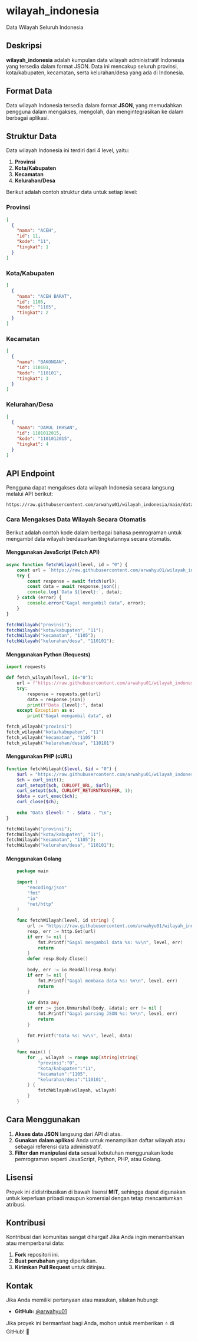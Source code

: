 # wilayah_indonesia

Data Wilayah Seluruh Indonesia

## Deskripsi

**wilayah_indonesia** adalah kumpulan data wilayah administratif Indonesia yang tersedia dalam format JSON. Data ini mencakup seluruh provinsi, kota/kabupaten, kecamatan, serta kelurahan/desa yang ada di Indonesia.

## Format Data

Data wilayah Indonesia tersedia dalam format **JSON**, yang memudahkan pengguna dalam mengakses, mengolah, dan mengintegrasikan ke dalam berbagai aplikasi.

## Struktur Data

Data wilayah Indonesia ini terdiri dari 4 level, yaitu:

1. **Provinsi**
2. **Kota/Kabupaten**
3. **Kecamatan**
4. **Kelurahan/Desa**

Berikut adalah contoh struktur data untuk setiap level:

### Provinsi

```json
[
  {
    "nama": "ACEH",
    "id": 11,
    "kode": "11",
    "tingkat": 1
  }
]
```

### Kota/Kabupaten

```json
[
  {
    "nama": "ACEH BARAT",
    "id": 1105,
    "kode": "1105",
    "tingkat": 2
  }
]
```

### Kecamatan

```json
[
  {
    "nama": "BAKONGAN",
    "id": 110101,
    "kode": "110101",
    "tingkat": 3
  }
]
```

### Kelurahan/Desa

```json
[
  {
    "nama": "DARUL IKHSAN",
    "id": 1101012015,
    "kode": "1101012015",
    "tingkat": 4
  }
]
```

## API Endpoint

Pengguna dapat mengakses data wilayah Indonesia secara langsung melalui API berikut:

```
https://raw.githubusercontent.com/arwahyu01/wilayah_indonesia/main/data/
```

### Cara Mengakses Data Wilayah Secara Otomatis

Berikut adalah contoh kode dalam berbagai bahasa pemrograman untuk mengambil data wilayah berdasarkan tingkatannya secara otomatis.

#### Menggunakan JavaScript (Fetch API)

```js
async function fetchWilayah(level, id = "0") {
    const url = `https://raw.githubusercontent.com/arwahyu01/wilayah_indonesia/main/data/${id}.json`;
    try {
        const response = await fetch(url);
        const data = await response.json();
        console.log(`Data ${level}:`, data);
    } catch (error) {
        console.error("Gagal mengambil data", error);
    }
}

fetchWilayah("provinsi");
fetchWilayah("kota/kabupaten", "11");
fetchWilayah("kecamatan", "1105");
fetchWilayah("kelurahan/desa", "110101");
```

#### Menggunakan Python (Requests)

```python
import requests

def fetch_wilayah(level, id="0"):
    url = f"https://raw.githubusercontent.com/arwahyu01/wilayah_indonesia/main/data/{id}.json"
    try:
        response = requests.get(url)
        data = response.json()
        print(f"Data {level}:", data)
    except Exception as e:
        print("Gagal mengambil data", e)

fetch_wilayah("provinsi")
fetch_wilayah("kota/kabupaten", "11")
fetch_wilayah("kecamatan", "1105")
fetch_wilayah("kelurahan/desa", "110101")
```

#### Menggunakan PHP (cURL)

```php
function fetchWilayah($level, $id = "0") {
    $url = "https://raw.githubusercontent.com/arwahyu01/wilayah_indonesia/main/data/" . $id . ".json";
    $ch = curl_init();
    curl_setopt($ch, CURLOPT_URL, $url);
    curl_setopt($ch, CURLOPT_RETURNTRANSFER, 1);
    $data = curl_exec($ch);
    curl_close($ch);
    
    echo "Data $level: " . $data . "\n";
}

fetchWilayah("provinsi");
fetchWilayah("kota/kabupaten", "11");
fetchWilayah("kecamatan", "1105");
fetchWilayah("kelurahan/desa", "110101");
```

#### Menggunakan Golang

```go
    package main
    
    import (
        "encoding/json"
        "fmt"
        "io"
        "net/http"
    )
    
    func fetchWilayah(level, id string) {
        url := "https://raw.githubusercontent.com/arwahyu01/wilayah_indonesia/main/data/" + id + ".json"
        resp, err := http.Get(url)
        if err != nil {
            fmt.Printf("Gagal mengambil data %s: %v\n", level, err)
            return
        }
        defer resp.Body.Close()
    
        body, err := io.ReadAll(resp.Body)
        if err != nil {
            fmt.Printf("Gagal membaca data %s: %v\n", level, err)
            return
        }
    
        var data any
        if err := json.Unmarshal(body, &data); err != nil {
            fmt.Printf("Gagal parsing JSON %s: %v\n", level, err)
            return
        }
    
        fmt.Printf("Data %s: %v\n", level, data)
    }
    
    func main() {
        for _, wilayah := range map[string]string{
            "provinsi":"0",
            "kota/kabupaten":"11",
            "kecamatan":"1105",
            "kelurahan/desa":"110101",
        } {
            fetchWilayah(wilayah, wilayah)
        }
    }
```

## Cara Menggunakan

1. **Akses data JSON** langsung dari API di atas.
2. **Gunakan dalam aplikasi** Anda untuk menampilkan daftar wilayah atau sebagai referensi data administratif.
3. **Filter dan manipulasi data** sesuai kebutuhan menggunakan kode pemrograman seperti JavaScript, Python, PHP, atau Golang.

## Lisensi

Proyek ini didistribusikan di bawah lisensi **MIT**, sehingga dapat digunakan untuk keperluan pribadi maupun komersial dengan tetap mencantumkan atribusi.

## Kontribusi

Kontribusi dari komunitas sangat dihargai! Jika Anda ingin menambahkan atau memperbarui data:

1. **Fork** repositori ini.
2. **Buat perubahan** yang diperlukan.
3. **Kirimkan Pull Request** untuk ditinjau.

## Kontak

Jika Anda memiliki pertanyaan atau masukan, silakan hubungi:

- **GitHub:** [@arwahyu01](https://github.com/arwahyu01)

Jika proyek ini bermanfaat bagi Anda, mohon untuk memberikan ⭐ di GitHub! 🚀

